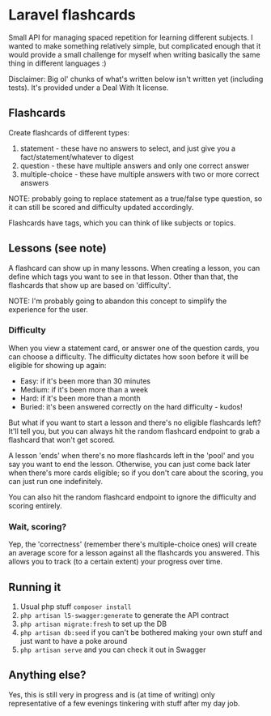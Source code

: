 # Laravel flashcards

Small API for managing spaced repetition for learning different subjects. I wanted to make something relatively simple, but complicated enough that it would provide a small challenge for myself when writing basically the same thing in different languages :)

Disclaimer: Big ol' chunks of what's written below isn't written yet (including tests). It's provided under a Deal With It license.

## Flashcards

Create flashcards of different types:
1. statement - these have no answers to select, and just give you a fact/statement/whatever to digest
2. question - these have multiple answers and only one correct answer
3. multiple-choice - these have multiple answers with two or more correct answers

NOTE: probably going to replace statement as a true/false type question, so it can still be scored and difficulty updated accordingly.

Flashcards have tags, which you can think of like subjects or topics.

## Lessons (see note)

A flashcard can show up in many lessons. When creating a lesson, you can define which tags you want to see in that lesson. Other than that, the flashcards that show up are based on 'difficulty'.

NOTE: I'm probably going to abandon this concept to simplify the experience for the user.

### Difficulty

When you view a statement card, or answer one of the question cards, you can choose a difficulty. The difficulty dictates how soon before it will be eligible for showing up again:

- Easy: if it's been more than 30 minutes
- Medium: if it's been more than a week 
- Hard: if it's been more than a month
- Buried: it's been answered correctly on the hard difficulty - kudos!

But what if you want to start a lesson and there's no eligible flashcards left? It'll tell you, but you can always hit the random flashcard endpoint to grab a flashcard that won't get scored.

A lesson 'ends' when there's no more flashcards left in the 'pool' and you say you want to end the lesson. Otherwise, you can just come back later when there's more cards eligible; so if you don't care about the scoring, you can just run one indefinitely.

You can also hit the random flashcard endpoint to ignore the difficulty and scoring entirely.

### Wait, scoring?

Yep, the 'correctness' (remember there's multiple-choice ones) will create an average score for a lesson against all the flashcards you answered. This allows you to track (to a certain extent) your progress over time.

## Running it

1. Usual php stuff `composer install`
2. `php artisan l5-swagger:generate` to generate the API contract
3. `php artisan migrate:fresh` to set up the DB
4. `php artisan db:seed` if you can't be bothered making your own stuff and just want to have a poke around
5. `php artisan serve` and you can check it out in Swagger

## Anything else?

Yes, this is still very in progress and is (at time of writing) only representative of a few evenings tinkering with stuff after my day job.
